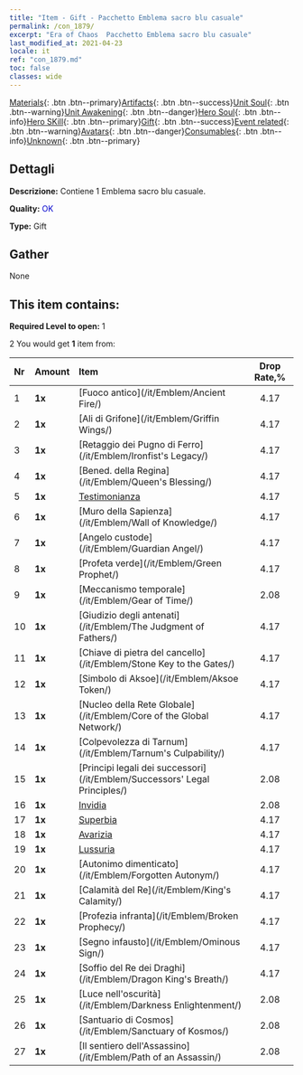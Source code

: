 ```yaml
---
title: "Item - Gift - Pacchetto Emblema sacro blu casuale"
permalink: /con_1879/
excerpt: "Era of Chaos  Pacchetto Emblema sacro blu casuale"
last_modified_at: 2021-04-23
locale: it
ref: "con_1879.md"
toc: false
classes: wide
---
```

 [Materials](/ItemsIT/){: .btn .btn--primary}[Artifacts](/ItemsIT/Artifacts/){: .btn .btn--success}[Unit Soul](/ItemsIT/UnitSoul/){: .btn .btn--warning}[Unit Awakening](/ItemsIT/UnitAwakening/){: .btn .btn--danger}[Hero Soul](/ItemsIT/HeroSoul/){: .btn .btn--info}[Hero SKill](/ItemsIT/HeroSkill/){: .btn .btn--primary}[Gift](/ItemsIT/Gift/){: .btn .btn--success}[Event related](/ItemsIT/Events/){: .btn .btn--warning}[Avatars](/ItemsIT/Avatars/){: .btn .btn--danger}[Consumables](/ItemsIT/Consumables/){: .btn .btn--info}[Unknown](/ItemsIT/Unknown/){: .btn .btn--primary}

## Dettagli
 **Descrizione:** Contiene 1 Emblema sacro blu casuale.

 **Quality:** <span style="color: #0000CD">OK</span>

 **Type:** Gift

## Gather

  None

## This item contains:

 **Required Level to open:** 1

 2 You would get **1** item  from:

  | Nr | Amount |     Item    | Drop Rate,% |
  |:---|:-------|:------------|:---------:|
  | 1 |  **1x** | [Fuoco antico](/it/Emblem/Ancient Fire/) | 4.17 | 
  | 2 |  **1x** | [Ali di Grifone](/it/Emblem/Griffin Wings/) | 4.17 | 
  | 3 |  **1x** | [Retaggio dei Pugno di Ferro](/it/Emblem/Ironfist's Legacy/) | 4.17 | 
  | 4 |  **1x** | [Bened. della Regina](/it/Emblem/Queen's Blessing/) | 4.17 | 
  | 5 |  **1x** | [Testimonianza](/it/Emblem/Witness/) | 4.17 | 
  | 6 |  **1x** | [Muro della Sapienza](/it/Emblem/Wall of Knowledge/) | 4.17 | 
  | 7 |  **1x** | [Angelo custode](/it/Emblem/Guardian Angel/) | 4.17 | 
  | 8 |  **1x** | [Profeta verde](/it/Emblem/Green Prophet/) | 4.17 | 
  | 9 |  **1x** | [Meccanismo temporale](/it/Emblem/Gear of Time/) | 2.08 | 
  | 10 |  **1x** | [Giudizio degli antenati](/it/Emblem/The Judgment of Fathers/) | 4.17 | 
  | 11 |  **1x** | [Chiave di pietra del cancello](/it/Emblem/Stone Key to the Gates/) | 4.17 | 
  | 12 |  **1x** | [Simbolo di Aksoe](/it/Emblem/Aksoe Token/) | 4.17 | 
  | 13 |  **1x** | [Nucleo della Rete Globale](/it/Emblem/Core of the Global Network/) | 4.17 | 
  | 14 |  **1x** | [Colpevolezza di Tarnum](/it/Emblem/Tarnum's Culpability/) | 4.17 | 
  | 15 |  **1x** | [Principi legali dei successori](/it/Emblem/Successors' Legal Principles/) | 2.08 | 
  | 16 |  **1x** | [Invidia](/it/Emblem/Jealousy/) | 2.08 | 
  | 17 |  **1x** | [Superbia](/it/Emblem/Arrogance/) | 4.17 | 
  | 18 |  **1x** | [Avarizia](/it/Emblem/Greed/) | 4.17 | 
  | 19 |  **1x** | [Lussuria](/it/Emblem/Lust/) | 4.17 | 
  | 20 |  **1x** | [Autonimo dimenticato](/it/Emblem/Forgotten Autonym/) | 4.17 | 
  | 21 |  **1x** | [Calamità del Re](/it/Emblem/King's Calamity/) | 4.17 | 
  | 22 |  **1x** | [Profezia infranta](/it/Emblem/Broken Prophecy/) | 4.17 | 
  | 23 |  **1x** | [Segno infausto](/it/Emblem/Ominous Sign/) | 4.17 | 
  | 24 |  **1x** | [Soffio del Re dei Draghi](/it/Emblem/Dragon King's Breath/) | 4.17 | 
  | 25 |  **1x** | [Luce nell'oscurità](/it/Emblem/Darkness Enlightenment/) | 2.08 | 
  | 26 |  **1x** | [Santuario di Cosmos](/it/Emblem/Sanctuary of Kosmos/) | 2.08 | 
  | 27 |  **1x** | [Il sentiero dell'Assassino](/it/Emblem/Path of an Assassin/) | 2.08 | 
